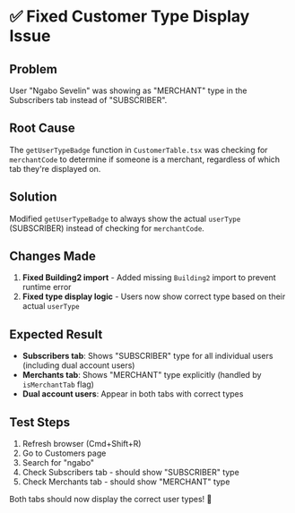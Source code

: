 # ✅ Fixed Customer Type Display Issue

## Problem
User "Ngabo Sevelin" was showing as "MERCHANT" type in the Subscribers tab instead of "SUBSCRIBER".

## Root Cause
The `getUserTypeBadge` function in `CustomerTable.tsx` was checking for `merchantCode` to determine if someone is a merchant, regardless of which tab they're displayed on.

## Solution
Modified `getUserTypeBadge` to always show the actual `userType` (SUBSCRIBER) instead of checking for `merchantCode`.

## Changes Made
1. **Fixed Building2 import** - Added missing `Building2` import to prevent runtime error
2. **Fixed type display logic** - Users now show correct type based on their actual `userType`

## Expected Result
- **Subscribers tab**: Shows "SUBSCRIBER" type for all individual users (including dual account users)
- **Merchants tab**: Shows "MERCHANT" type explicitly (handled by `isMerchantTab` flag)
- **Dual account users**: Appear in both tabs with correct types

## Test Steps
1. Refresh browser (Cmd+Shift+R)
2. Go to Customers page
3. Search for "ngabo" 
4. Check Subscribers tab - should show "SUBSCRIBER" type
5. Check Merchants tab - should show "MERCHANT" type

Both tabs should now display the correct user types! 🎉
